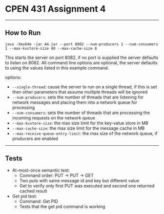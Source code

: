 # CPEN 431 Assignment 4
---
## How to Run
`
java -Xmx64m -jar A4.jar --port 8082 --num-producers 1 --num-consumers 1 --max-kvstore-size 40 --max-cache-size 8
`

This starts the server on port 8082, if no port is supplied the server defaults to listen on 8082.
All command line options are optional, the server defaults to using the values listed in this example command.

options:

* `--single-thread`: cause the server to run on a single thread, if this is set then other parameters that assume multiple threads will be ignored
* `--num-producers`: sets the number of threads that are listening for network messages and placing them into a network queue for processing
* `--num-consumers`: sets the number of threads that are processing the incoming requests on the network queue
* `--max-kvstore-size`: the max size limit for the key-value store in MB
* `--max-cache-size`: the max size limit for the message cache in MB
* `--max-receive-queue-entry-limit`: the max size of the network queue, if producers are enabled

---
## Tests

* At-most-once semantic test:
	* Command order: PUT -> PUT -> GET
	* Two puts with same message id and key but different value
	* Get to verify only first PUT was executed and second one returned cached result
* Get pid test:
	* Command: Get PID
	* Tests that the get pid command is working